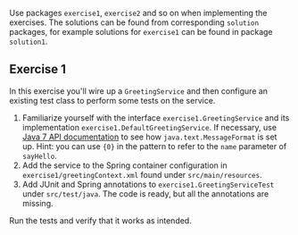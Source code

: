 Use packages `exercise1`, `exercise2` and so on when implementing the exercises. The solutions can be found from corresponding `solution` packages, for example solutions for `exercise1` can be found in package `solution1`.

Exercise 1
----------

In this exercise you'll wire up a `GreetingService` and then configure an existing test class to perform some tests on the service.

1. Familiarize yourself with the interface `exercise1.GreetingService` and its implementation `exercise1.DefaultGreetingService`. If necessary, use [Java 7 API documentation](http://docs.oracle.com/javase/7/docs/api/) to see how `java.text.MessageFormat` is set up. Hint: you can use `{0}` in the pattern to refer to the `name` parameter of `sayHello`.
2. Add the service to the Spring container configuration in `exercise1/greetingContext.xml` found under `src/main/resources`.
3. Add JUnit and Spring annotations to `exercise1.GreetingServiceTest` under `src/test/java`. The code is ready, but all the annotations are missing.

Run the tests and verify that it works as intended.
